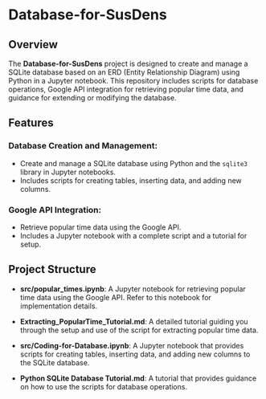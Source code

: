 # Database-for-SusDens

## Overview
The **Database-for-SusDens** project is designed to create and manage a SQLite database based on an ERD (Entity Relationship Diagram) using Python in a Jupyter notebook. This repository includes scripts for database operations, Google API integration for retrieving popular time data, and guidance for extending or modifying the database.

## Features

### Database Creation and Management:
- Create and manage a SQLite database using Python and the `sqlite3` library in Jupyter notebooks.
- Includes scripts for creating tables, inserting data, and adding new columns.

### Google API Integration:
- Retrieve popular time data using the Google API.
- Includes a Jupyter notebook with a complete script and a tutorial for setup.

## Project Structure

- **src/popular_times.ipynb**: A Jupyter notebook for retrieving popular time data using the Google API. Refer to this notebook for implementation details.

- **Extracting_PopularTime_Tutorial.md**: A detailed tutorial guiding you through the setup and use of the script for extracting popular time data.

- **src/Coding-for-Database.ipynb**: A Jupyter notebook that provides scripts for creating tables, inserting data, and adding new columns to the SQLite database.

- **Python SQLite Database Tutorial.md**: A tutorial that provides guidance on how to use the scripts for database operations.
